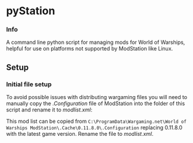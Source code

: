 # pyStation
### Info

A command line python script for managing mods for World of Warships, helpful for use on platforms not supported by ModStation like Linux.

## Setup

### Initial file setup

To avoid possible issues with distributing wargaming files you will need to manually copy the *.Configuration* file of ModStation into the folder of this script and rename it to *modlist.xml*:

This mod list can be copied from `C:\ProgramData\Wargaming.net\World of Warships ModStation\.Cache\0.11.8.0\.Configuration` replacing 0.11.8.0 with the latest game version. Rename the file to *modlist.xml*.